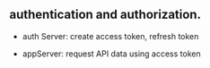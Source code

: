 <h2>authentication and authorization.</h2>

- auth Server: create access token, refresh token

- appServer: request API data using access token
